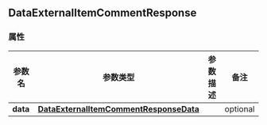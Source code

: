 <a name="DataExternalItemCommentResponse"></a>
## DataExternalItemCommentResponse
### 属性
参数名 | 参数类型 | 参数描述 | 备注
------------ | ------------- | ------------- | -------------
**data** | [**DataExternalItemCommentResponseData**](#DataExternalItemCommentResponseData) |  |  optional

<markdown src="./DataExternalItemCommentResponseData.md"/>
